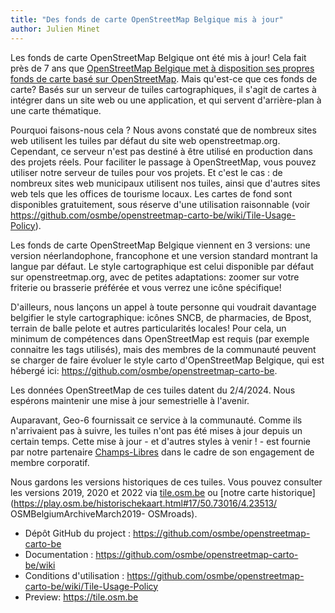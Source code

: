 ```yaml
---
title: "Des fonds de carte OpenStreetMap Belgique mis à jour"
author: Julien Minet
---
```



Les fonds de carte OpenStreetMap Belgique ont été mis à jour! Cela fait près de 7 ans que [OpenStreetMap Belgique met à disposition ses propres fonds de carte basé sur OpenStreetMap](https://openstreetmap.be/fr/projects/belgium-baselayer.html). Mais qu'est-ce que ces fonds de carte? Basés sur un serveur de tuiles cartographiques, il s'agit de cartes à intégrer dans un site web ou une application, et qui servent d'arrière-plan à une carte thématique.

Pourquoi faisons-nous cela ? Nous avons constaté que de nombreux sites web utilisent les tuiles par défaut du site web openstreetmap.org. Cependant, ce serveur n'est pas destiné à être utilisé en production dans des projets réels. Pour faciliter le passage à OpenStreetMap, vous pouvez utiliser notre serveur de tuiles pour vos projets. Et c'est le cas : de nombreux sites web municipaux utilisent nos tuiles, ainsi que d'autres sites web tels que les offices de tourisme locaux. Les cartes de fond sont disponibles gratuitement, sous réserve d'une utilisation raisonnable (voir <https://github.com/osmbe/openstreetmap-carto-be/wiki/Tile-Usage-Policy>).

Les fonds de carte OpenStreetMap Belgique viennent en 3 versions: une version néerlandophone, francophone et une version standard montrant la langue par défaut. Le style cartographique est celui disponible par défaut sur openstreetmap.org, avec de petites adaptations: zoomer sur votre friterie ou brasserie préférée et vous verrez une icône spécifique!

D'ailleurs, nous lançons un appel à toute personne qui voudrait davantage belgifier le style cartographique: icônes SNCB, de pharmacies, de Bpost, terrain de balle pelote et autres particularités locales! Pour cela, un minimum de compétences dans OpenStreetMap est requis (par exemple connaitre les tags utilisés), mais des membres de la communauté peuvent se charger de faire évoluer le style carto d'OpenStreetMap Belgique, qui est hébergé ici: <https://github.com/osmbe/openstreetmap-carto-be>.

Les données OpenStreetMap de ces tuiles datent du 2/4/2024. Nous espérons maintenir une mise à jour semestrielle à l'avenir.

Auparavant, Geo-6 fournissait ce service à la communauté. Comme ils n'arrivaient pas à suivre, les tuiles n'ont pas été mises à jour depuis un certain temps. Cette mise à jour - et d'autres styles à venir ! - est fournie par notre partenaire [Champs-Libres](https://champs-libres.coop) dans le cadre de son engagement de membre corporatif.

Nous gardons les versions historiques de ces tuiles. Vous pouvez consulter les versions 2019, 2020 et 2022 via [tile.osm.be](https://tile.osm.be) ou [notre carte historique](<https://play.osm.be/historischekaart.html#17/50.73016/4.23513/> OSMBelgiumArchiveMarch2019- OSMroads).

- Dépôt GitHub du project : <https://github.com/osmbe/openstreetmap-carto-be>
- Documentation : <https://github.com/osmbe/openstreetmap-carto-be/wiki>
- Conditions d'utilisation : <https://github.com/osmbe/openstreetmap-carto-be/wiki/Tile-Usage-Policy>
- Preview: <https://tile.osm.be>
